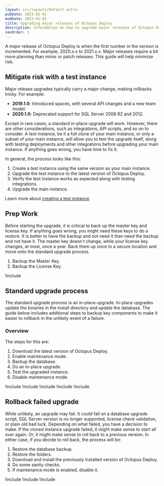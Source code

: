 ```yaml
---
layout: src/layouts/Default.astro
pubDate: 2023-01-01
modDate: 2023-01-01
title: Upgrading major releases of Octopus Deploy
description: Information on how to upgrade major releases of Octopus Deploy.
navOrder: 3
---
```


A major release of Octopus Deploy is when the first number in the version is incremented.  For example, 2020.x.x to 2021.x.x.  Major releases require a bit more planning than minor or patch releases.  This guide will help minimize risk.

## Mitigate risk with a test instance

Major release upgrades typically carry a major change, making rollbacks tricky.  For example:

- **2019.1.0**: Introduced spaces, with several API changes and a new team model.
- **2020.1.0**: Deprecated support for SQL Server 2008 R2 and 2012.  

Except in rare cases, a standard in-place upgrade will work.  However, there are other considerations, such as integrations, API scripts, and so on to consider.  A test instance, be it a full clone of your main instance, or only a subset of your main instance, will allow you to test the upgrade itself, along with testing deployments and other integrations before upgrading your main instance.  If anything goes wrong, you have time to fix it.

In general, the process looks like this:

1. Create a test instance using the same version as your main instance.
1. Upgrade the test instance to the latest version of Octopus Deploy.
1. Verify the test instance works as expected along with testing integrations.
1. Upgrade the main instance.

Learn more about [creating a test instance](/docs/administration/upgrading/guide/creating-test-instance/).

## Prep Work

Before starting the upgrade, it is critical to back up the master key and license key.  If anything goes wrong, you might need these keys to do a restore.  It is better to have the backup and not need it than need the backup and not have it.  The master key doesn't change, while your license key changes, at most, once a year.  Back them up once to a secure location and move onto the standard upgrade process.

1. Backup the Master Key.
1. Backup the License Key.

!include <upgrade-octopus-backup-master-key>

## Standard upgrade process

The standard upgrade process is an in-place upgrade.  In-place upgrades update the binaries in the install directory and update the database.  The guide below includes additional steps to backup key components to make it easier to rollback in the unlikely event of a failure.

### Overview

The steps for this are:

1. Download the latest version of Octopus Deploy.
1. Enable maintenance mode.
1. Backup the database.
1. Do an in-place upgrade.
1. Test the upgraded instance.
1. Disable maintenance mode.

!include <upgrade-download-latest-version>
!include <upgrade-octopus-backup-database>
!include <upgrade-inplace-upgrade>
!include <upgrade-testing-upgraded-instance>
!include <upgrade-high-availability>

## Rollback failed upgrade

While unlikely, an upgrade may fail.  It could fail on a database upgrade script, SQL Server version is no longer supported, license check validation, or plain old bad luck.  Depending on what failed, you have a decision to make.  If the cloned instance upgrade failed, it might make sense to start all over again.  Or, it might make sense to roll back to a previous version.  In either case, if you decide to roll back, the process will be:

1. Restore the database backup.
1. Restore the folders.
1. Download and install the previously installed version of Octopus Deploy.
1. Do some sanity checks.
1. If maintenance mode is enabled, disable it.

!include <upgrade-restore-backup>
!include <upgrade-rollback-folders>
!include <upgrade-find-previous-version>